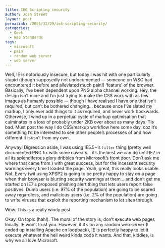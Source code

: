 ```yaml
---
title: IE6 Scripting security
author: Josh Street
layout: post
permalink: /2005/12/29/ie6-scripting-security/
categories:
  - Geek
  - Web Standards
tags:
  - microsoft
  - pain
  - random web server
  - web server
---
```

Well, IE is notoriously insecure, but today I was hit with one particularly stupid (though supposedly not undocumented &#8212; someone on WSG had encountered it before and alleviated much pain!) &#8216;feature&#8217; of the browser. Basically, I&#8217;ve been dependent upon PNG alpha channel working. Hey, the design isn&#8217;t mine and I&#8217;m just trying to make the CSS work with as few images as humanly possible &#8212; though I have realised I have one that isn&#8217;t required, but can&#8217;t be bothered changing&#8230; because once I&#8217;ve slated my markup, I only ever add things to it as required, and never work backwards. Otherwise, I wind up in a perpetual cycle of markup optimisation that culminates in a loss of probably under 2KB over about as many days. Tis bad. Must post the way I do CSS/markup workflow here some day, coz it&#8217;s something I&#8217;d be interested to see other people&#8217;s processes of and how different it is/isn&#8217;t from my own.

Anyway! Digression aside, I was using IE5.5+&#8217;s `filter` thing (pretty well documented PNG fix with some caveats&#8230; it&#8217;s the best we can do until IE7 in all its splendiferous glory dribbles from Microsoft&#8217;s front door. Don&#8217;t ask me where that came from.) with great success, but for the incessant security warnings every time I loaded the page. Yeah, great, this really looks usable. Not. Every twit using XPSP2 is going to be pretty happy to stay on a page when their browser is blurting security warnings at them&#8230; and don&#8217;t get me started on IE7&#8242;s proposed phishing alert thing that lets users report false positives. Dumb users (i.e. 97% of the population) are going to be scared away regardless, and malicious users (i.e. 2% of the population) are going to write viruses that exploit the reporting mechanism to let sites through.

Wow. This is a really windy post.

Okay. On topic (hah!). The moral of the story is, don&#8217;t execute web pages locally. IE won&#8217;t trust you. However, if it&#8217;s on any random web server (I ended up installing Apache on loopback), IE is perfectly happy to let it execute whatever the hell weird kinda code it wants. And that, kiddies, is why we all love Microsoft.